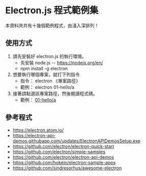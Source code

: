 # Electron.js 程式範例集

本資料夾共有十幾個範例程式，由淺入深排列！

## 使用方式

1. 請先安裝好 electron.js 的執行環境。
	* 先安裝 node.js -- https://nodejs.org/en/
	* npm install -g electron
2. 想要執行哪個專案，就打下列指令
	* 指令： electron 《專案路徑》
	* 範例： electron 01-hello/a
3. 接著請點選該專案路徑，然後閱讀程式碼。
	* 範例： [01-hello/a](01-hello/a)

## 參考程式

* https://electron.atom.io/
* https://electron-api-demos.githubapp.com/updates/ElectronAPIDemosSetup.exe
* https://github.com/electron/electron-quick-start
* https://github.com/electron/simple-samples
* https://github.com/electron/electron-api-demos
* https://github.com/hokein/electron-sample-apps
* https://github.com/sindresorhus/awesome-electron


